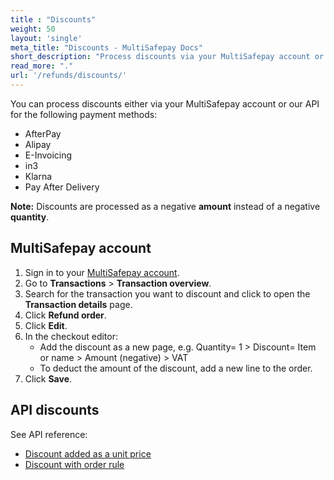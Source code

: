 ```yaml
---
title : "Discounts"
weight: 50
layout: 'single'
meta_title: "Discounts - MultiSafepay Docs"
short_description: "Process discounts via your MultiSafepay account or our API"
read_more: "."
url: '/refunds/discounts/'
---
```

You can process discounts either via your MultiSafepay account or our API for the following payment methods:

- AfterPay
- Alipay
- E-Invoicing
- in3
- Klarna
- Pay After Delivery

**Note:** Discounts are processed as a negative **amount** instead of a negative **quantity**.

## MultiSafepay account

1. Sign in to your [MultiSafepay account](https://merchant.multisafepay.com).  
2. Go to **Transactions** > **Transaction overview**.  
3. Search for the transaction you want to discount and click to open the **Transaction details** page.  
4. Click **Refund order**.  
5. Click **Edit**.
6. In the checkout editor:  
   - Add the discount as a new page, e.g. Quantity= 1 > Discount= Item or name > Amount (negative) > VAT
   - To deduct the amount of the discount, add a new line to the order.  
7. Click **Save**.

## API discounts

See API reference:

- [Discount added as a unit price](/api/#discount-with-unit-price)
- [Discount with order rule](/api/#discount-with-order-rule)